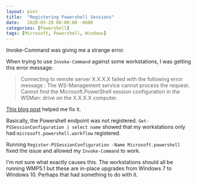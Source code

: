 ```yaml
---
layout: post
title:  "Registering Powershell Sessions"
date:   2020-05-29 08:00:00 -0600
categories: [Powershell]
tags: [Microsoft, Powershell, Windows]
---
```


Invoke-Command was giving me a strange error.

When trying to use `Invoke-Command` against some workstations, I was getting this error message:

> Connecting to remote server X.X.X.X failed with the following error message : The WS-Management service cannot process the request. Cannot find the Microsoft.PowerShell session configuration in the WSMan: drive on the X.X.X.X computer.

[This blog post](https://sysadminplus.blogspot.com/2016/11/the-ws-management-service-cannot.html) helped me fix it.

Basically, the Powershell endpoint was not registered.  `Get-PSSessionConfiguration | select name` showed that my workstations only had `microsoft.powershell.workflow` registered.

Running `Register-PSSessionConfiguration -Name Microsoft.powershell` fixed the issue and allowed my `Invoke-Command` to work.

I'm not sure what exactly causes this. The workstations should all be running WMP5.1 but these are in-place upgrades from Windows 7 to Windows 10. Perhaps that had something to do with it.
